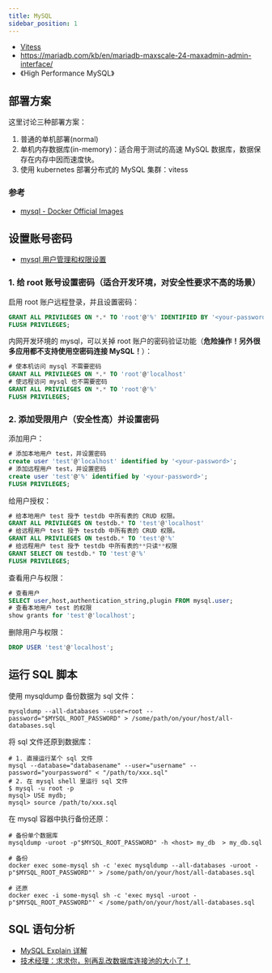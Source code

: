 ```yaml
---
title: MySQL
sidebar_position: 1
---
```

- [Vitess](https://github.com/vitessio/vitess)
- https://mariadb.com/kb/en/mariadb-maxscale-24-maxadmin-admin-interface/
- 《High Performance MySQL》

## 部署方案

这里讨论三种部署方案：

1. 普通的单机部署(normal)
2. 单机内存数据库(in-memory)：适合用于测试的高速 MySQL 数据库，数据保存在内存中因而速度快。
3. 使用 kubernetes 部署分布式的 MySQL 集群：vitess

### 参考

- [mysql - Docker Official Images](https://hub.docker.com/_/mysql/)

## 设置账号密码

- [mysql 用户管理和权限设置](https://www.cnblogs.com/fslnet/p/3143344.html)

### 1. 给 root 账号设置密码（适合开发环境，对安全性要求不高的场景）

启用 root 账户远程登录，并且设置密码：
```sql
GRANT ALL PRIVILEGES ON *.* TO 'root'@'%' IDENTIFIED BY '<your-password>';
FLUSH PRIVILEGES;
```

内网开发环境的 mysql，可以关掉 root 账户的密码验证功能（**危险操作！另外很多应用都不支持使用空密码连接 MySQL！**）：

```sql
# 使本机访问 mysql 不需要密码
GRANT ALL PRIVILEGES ON *.* TO 'root'@'localhost'
# 使远程访问 mysql 也不需要密码
GRANT ALL PRIVILEGES ON *.* TO 'root'@'%' 
FLUSH PRIVILEGES;
```

### 2. 添加受限用户（安全性高）并设置密码

添加用户：
```sql
# 添加本地用户 test，并设置密码
create user 'test'@'localhost' identified by '<your-password>';
# 添加远程用户 test，并设置密码
create user 'test'@'%' identified by '<your-password>';
FLUSH PRIVILEGES;
```

给用户授权：

```sql
# 给本地用户 test 授予 testdb 中所有表的 CRUD 权限。
GRANT ALL PRIVILEGES ON testdb.* TO 'test'@'localhost'
# 给远程用户 test 授予 testdb 中所有表的 CRUD 权限。
GRANT ALL PRIVILEGES ON testdb.* TO 'test'@'%'
# 给远程用户 test 授予 testdb 中所有表的**只读**权限
GRANT SELECT ON testdb.* TO 'test'@'%'
FLUSH PRIVILEGES;
```

查看用户与权限：

```sql
# 查看用户
SELECT user,host,authentication_string,plugin FROM mysql.user;
# 查看本地用户 test 的权限
show grants for 'test'@'localhost'; 
```

删除用户与权限：

```sql
DROP USER 'test'@'localhost';
```

## 运行 SQL 脚本

使用 mysqldump 备份数据为 sql 文件：

```shell
mysqldump --all-databases --user=root --password="$MYSQL_ROOT_PASSWORD" > /some/path/on/your/host/all-databases.sql
```

将 sql 文件还原到数据库：

```shell
# 1. 直接运行某个 sql 文件
mysql --database="databasename" --user="username" --password="yourpassword" < "/path/to/xxx.sql"
# 2. 在 mysql shell 里运行 sql 文件
$ mysql -u root -p
mysql> USE mydb;
mysql> source /path/to/xxx.sql
```

在 mysql 容器中执行备份还原：

```shell
# 备份单个数据库
mysqldump -uroot -p"$MYSQL_ROOT_PASSWORD" -h <host> my_db  > my_db.sql

# 备份
docker exec some-mysql sh -c 'exec mysqldump --all-databases -uroot -p"$MYSQL_ROOT_PASSWORD"' > /some/path/on/your/host/all-databases.sql

# 还原
docker exec -i some-mysql sh -c 'exec mysql -uroot -p"$MYSQL_ROOT_PASSWORD"' < /some/path/on/your/host/all-databases.sql
```

## SQL 语句分析

- [MySQL Explain 详解](https://www.cnblogs.com/xuanzhi201111/p/4175635.html)
- [技术经理：求求你，别再乱改数据库连接池的大小了！](https://mp.weixin.qq.com/s/n1iE63B0N-vsXnro_NZzJw)
